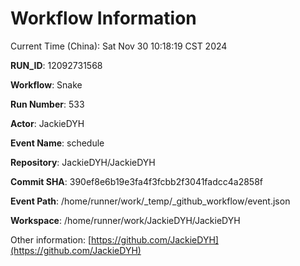 # Workflow Information

Current Time (China): Sat Nov 30 10:18:19 CST 2024  

**RUN_ID**: 12092731568  

**Workflow**: Snake  

**Run Number**: 533  

**Actor**: JackieDYH  

**Event Name**: schedule  

**Repository**: JackieDYH/JackieDYH  

**Commit SHA**: 390ef8e6b19e3fa4f3fcbb2f3041fadcc4a2858f  

**Event Path**: /home/runner/work/_temp/_github_workflow/event.json  

**Workspace**: /home/runner/work/JackieDYH/JackieDYH  

Other information: [https://github.com/JackieDYH](https://github.com/JackieDYH)
